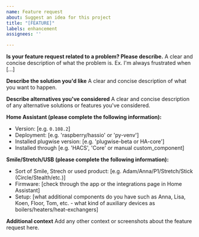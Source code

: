 ```yaml
---
name: Feature request
about: Suggest an idea for this project
title: "[FEATURE]"
labels: enhancement
assignees: ''

---
```


**Is your feature request related to a problem? Please describe.**
A clear and concise description of what the problem is. Ex. I'm always frustrated when [...]

**Describe the solution you'd like**
A clear and concise description of what you want to happen.

**Describe alternatives you've considered**
A clear and concise description of any alternative solutions or features you've considered.

**Home Assistant (please complete the following information):**
 - Version: [e.g. `0.108.2`]
 - Deployment: [e.g. 'raspberry/hassio' or 'py-venv']
 - Installed plugwise version: [e.g. 'plugwise-beta or HA-core']
 - Installed through [e.g. 'HACS', 'Core' or manual custom_component]

**Smile/Stretch/USB (please complete the following information):**
 - Sort of Smile, Strech or used product: [e.g. Adam/Anna/P1/Stretch/Stick (Circle/Stealth/etc.)]
 - Firmware: [check through the app or the integrations page in Home Assistant]
 - Setup: [what additional components do you have such as Anna, Lisa, Koen, Floor, Tom, etc. - what kind of auxiliary devices as boilers/heaters/heat-exchangers]

**Additional context**
Add any other context or screenshots about the feature request here.
